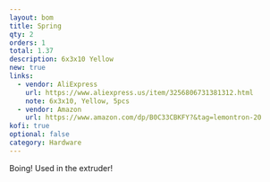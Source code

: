 ```yaml
---
layout: bom
title: Spring
qty: 2
orders: 1
total: 1.37
description: 6x3x10 Yellow
new: true
links:
  - vendor: AliExpress
    url: https://www.aliexpress.us/item/3256806731381312.html
    note: 6x3x10, Yellow, 5pcs
  - vendor: Amazon
    url: https://www.amazon.com/dp/B0C33CBKFY?&tag=lemontron-20
kofi: true
optional: false
category: Hardware
---
```


Boing! Used in the extruder!